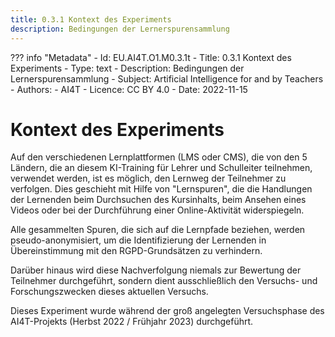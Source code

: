 ```yaml
---
title: 0.3.1 Kontext des Experiments
description: Bedingungen der Lernerspurensammlung
---
```

??? info "Metadata"
    - Id: EU.AI4T.O1.M0.3.1t
    - Title: 0.3.1 Kontext des Experiments
    - Type: text
    - Description: Bedingungen der Lernerspurensammlung
    - Subject: Artificial Intelligence for and by Teachers
    - Authors:
        - AI4T 
    - Licence: CC BY 4.0
    - Date: 2022-11-15

# Kontext des Experiments
Auf den verschiedenen Lernplattformen (LMS oder CMS), die von den 5 Ländern, die an diesem KI-Training für Lehrer und Schulleiter teilnehmen, verwendet werden, ist es möglich, den Lernweg der Teilnehmer zu verfolgen. Dies geschieht mit Hilfe von "Lernspuren", die die Handlungen der Lernenden beim Durchsuchen des Kursinhalts, beim Ansehen eines Videos oder bei der Durchführung einer Online-Aktivität widerspiegeln.

Alle gesammelten Spuren, die sich auf die Lernpfade beziehen, werden pseudo-anonymisiert, um die Identifizierung der Lernenden in Übereinstimmung mit den RGPD-Grundsätzen zu verhindern.

Darüber hinaus wird diese Nachverfolgung niemals zur Bewertung der Teilnehmer durchgeführt, sondern dient ausschließlich den Versuchs- und Forschungszwecken dieses aktuellen Versuchs.

Dieses Experiment wurde während der groß angelegten Versuchsphase des AI4T-Projekts (Herbst 2022 / Frühjahr 2023) durchgeführt.
